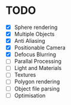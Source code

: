 # TODO

- [x] Sphere rendering
- [x] Multiple Objects
- [x] Anti Aliasing
- [x] Positionable Camera
- [x] Defocus Blurring
- [ ] Parallal Processing
- [ ] Light and Materials
- [ ] Textures
- [ ] Polygon rendering
- [ ] Object file parsing
- [ ] Optimisation